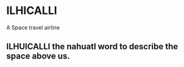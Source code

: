 # ILHICALLI

A Space travel airline

## ILHUICALLI the nahuatl word to describe the space above us.
